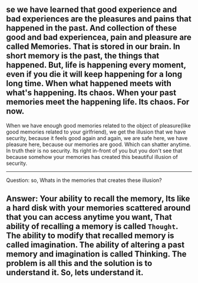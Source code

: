 se we have learned that good experience and bad experiences are the pleasures and pains that happened in the past. And collection of these good and bad experiencea, pain and pleasure are called Memories. That is stored in our brain. In short memory is the past, the things that happened.
But, life is happening every moment, even if you die it will keep happening for a long long time.
When what happened meets with what's happening. Its chaos.
When your past memories meet the happening life. Its chaos. For now.
---

When we have enough good memories related to the object of pleasure(like good memories related to your girlfriend), we get the illusion that we have security, because it feels good again and again, we are safe here, we have pleasure here, because our memories are good. Which can shatter anytime. In truth their is no security. Its right in-front of you but you don't see that because somehow your memories has created this beautiful illusion of security.

----
Question: so, Whats in the memories that creates these illusion?

Answer: Your ability to recall the memory, Its like a hard disk with your memories scattered around that you can access anytime you want, That ability of recalling a memory is called `Thought`. The ability to modify that recalled memory is called imagination. The ability of altering a past memory  and imagination is called Thinking.
The problem is all this and the solution is to understand it. So, lets understand it.
---



